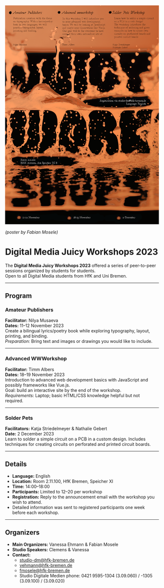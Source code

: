 
![](./image.png)

*(poster by Fabian Mosele)* 

# Digital Media Juicy Workshops 2023

The **Digital Media Juicy Workshops 2023** offered a series of peer-to-peer sessions organized by students for students.  
Open to all Digital Media students from HfK and Uni Bremen.

---

## Program

### Amateur Publishers  
**Facilitator:** Nilya Musaeva  
**Dates:** 11–12 November 2023  
Create a bilingual lyrics/poetry book while exploring typography, layout, printing, and binding.  
*Preparation:* Bring text and images or drawings you would like to include.

---

### Advanced WWWorkshop  
**Facilitator:** Timm Albers  
**Dates:** 18–19 November 2023  
Introduction to advanced web development basics with JavaScript and possibly frameworks like Vue.js.  
Goal: build an interactive site by the end of the workshop.  
*Requirements:* Laptop; basic HTML/CSS knowledge helpful but not required.

---

### Solder Pets  
**Facilitators:** Katja Striedelmeyer & Nathalie Gebert  
**Date:** 2 December 2023  
Learn to solder a simple circuit on a PCB in a custom design. Includes techniques for creating circuits on perforated and printed circuit boards.

---

## Details

- **Language:** English  
- **Location:** Room 2.11.100, HfK Bremen, Speicher XI  
- **Time:** 14:00–18:00  
- **Participants:** Limited to 12–20 per workshop  
- **Registration:** Reply to the announcement email with the workshop you wish to attend.  
- Detailed information was sent to registered participants one week before each workshop.

---

## Organizers

- **Main Organizers:** Vanessa Ehmann & Fabian Mosele  
- **Studio Speakers:** Clemens & Vanessa  
- **Contact:**  
  - studio-dm@hfk-bremen.de  
  - vehmann@hfk-bremen.de  
  - fmosele@hfk-bremen.de  
  - Studio Digitale Medien phone: 0421 9595-1304 (3.09.060) / -1305 (3.09.100) / (3.09.020)
